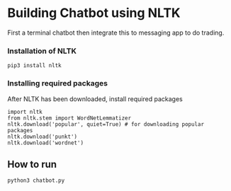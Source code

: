 # Building Chatbot using NLTK
First a terminal chatbot then integrate this to messaging app to do trading.

### Installation of NLTK
```
pip3 install nltk
```
### Installing required packages
After NLTK has been downloaded, install required packages
```
import nltk
from nltk.stem import WordNetLemmatizer
nltk.download('popular', quiet=True) # for downloading popular packages
nltk.download('punkt') 
nltk.download('wordnet') 
```

## How to run
```
python3 chatbot.py
```
